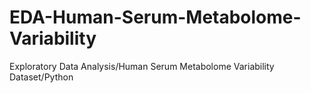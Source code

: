# EDA-Human-Serum-Metabolome-Variability
Exploratory Data Analysis/Human Serum Metabolome Variability Dataset/Python
